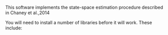 This software implements the state-space estimation procedure described in Chaney et al.,2014

You will need to install a number of libraries before it will work. These include:

